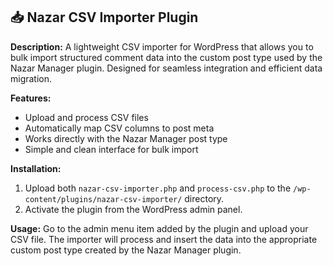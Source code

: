 ## 📥 Nazar CSV Importer Plugin

**Description:**
A lightweight CSV importer for WordPress that allows you to bulk import structured comment data into the custom post type used by the Nazar Manager plugin. Designed for seamless integration and efficient data migration.

**Features:**

* Upload and process CSV files
* Automatically map CSV columns to post meta
* Works directly with the Nazar Manager post type
* Simple and clean interface for bulk import

**Installation:**

1. Upload both `nazar-csv-importer.php` and `process-csv.php` to the `/wp-content/plugins/nazar-csv-importer/` directory.
2. Activate the plugin from the WordPress admin panel.

**Usage:**
Go to the admin menu item added by the plugin and upload your CSV file. The importer will process and insert the data into the appropriate custom post type created by the Nazar Manager plugin.
